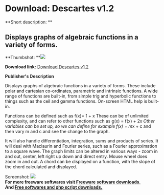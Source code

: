 # Download: Descartes v1.2

**Short description: **

## Displays graphs of algebraic functions in a variety of forms.

  
**Thumbshot: **![](http://www.freewarefiles.com/screenshot/descartes_md.gif)   
  
**Download link:** [Download Descartes v1.2](http://freesoftwares.boysofts.com/Descartes-V_program_20686.html)  
  

**Publisher's Description**  
  

Displays graphs of algebraic functions in a variety of forms. These include
polar and cartesian co-ordinates, parametric and intrinsic functions. A wide
range of functions are built-in, from simple trig and hyperbolic functions to
things such as the ceil and gamma functions. On-screen HTML help is bulit-in.

Functions can be defined such as f(x)= 1 + x These can be of unlimited
complexity, and can refer to other functions such as g(x) = f(x) + 2*x Other
variables can be set up, so we can define for example f(x) = m*x + c and then
vary m and c and see the change to the graph.

It will also handle differentiation, integration, sums and products of series.
It will deal with Maclaurin and Fourier series, such as a Fourier
approximation to a square wave. The graph limits can be altered in various
ways - zoom in and out, center, left right up down and direct entry. Mouse
wheel does zoom in and out. A chord can be displayed on a function, with the
slope of the chord calculated and displayed.

  
  
Screenshot: ![](http://www.freewarefiles.com/screenshot/descartes.gif)  
**For more freeware softwares visit [Freeware software downloads.](http://freesoftwares.boysofts.com/)**   
**And [Free softwares and php script downloads.](http://www.boysofts.com/)**

